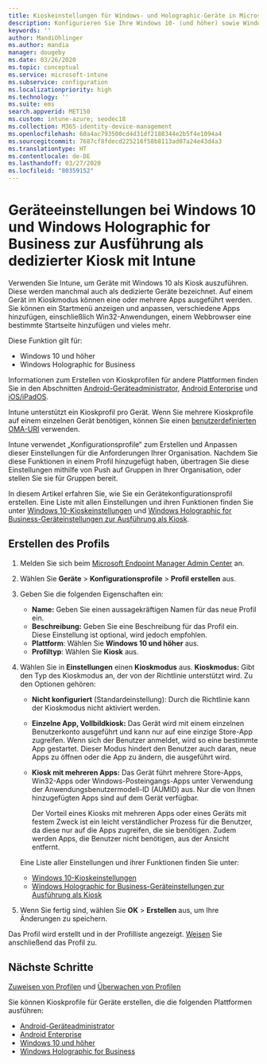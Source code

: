 ```yaml
---
title: Kioskeinstellungen für Windows- und Holographic-Geräte in Microsoft Intune – Azure | Microsoft-Dokumentation
description: Konfigurieren Sie Ihre Windows 10- (und höher) sowie Windows Holographic for Business-Geräte als Kiosks mit einer App oder mehreren Apps, und passen Sie das Startmenü an, fügen Sie Apps hinzu, zeigen Sie die Taskleiste an und konfigurieren Sie einen Webbrowser in Microsoft Intune.
keywords: ''
author: MandiOhlinger
ms.author: mandia
manager: dougeby
ms.date: 03/26/2020
ms.topic: conceptual
ms.service: microsoft-intune
ms.subservice: configuration
ms.localizationpriority: high
ms.technology: ''
ms.suite: ems
search.appverid: MET150
ms.custom: intune-azure; seodec18
ms.collection: M365-identity-device-management
ms.openlocfilehash: 60a4ac793500cd4d31df2188344e2b5f4e1094a4
ms.sourcegitcommit: 7687cf8fdecd225216f58b8113ad07a24e43d4a3
ms.translationtype: HT
ms.contentlocale: de-DE
ms.lasthandoff: 03/27/2020
ms.locfileid: "80359152"
---
```

# <a name="windows-10-and-windows-holographic-for-business-device-settings-to-run-as-a-dedicated-kiosk-using-intune"></a>Geräteeinstellungen bei Windows 10 und Windows Holographic for Business zur Ausführung als dedizierter Kiosk mit Intune

Verwenden Sie Intune, um Geräte mit Windows 10 als Kiosk auszuführen. Diese werden manchmal auch als dedizierte Geräte bezeichnet. Auf einem Gerät im Kioskmodus können eine oder mehrere Apps ausgeführt werden. Sie können ein Startmenü anzeigen und anpassen, verschiedene Apps hinzufügen, einschließlich Win32-Anwendungen, einem Webbrowser eine bestimmte Startseite hinzufügen und vieles mehr. 

Diese Funktion gilt für:

- Windows 10 und höher
- Windows Holographic for Business

Informationen zum Erstellen von Kioskprofilen für andere Plattformen finden Sie in den Abschnitten [Android-Geräteadministrator](device-restrictions-android.md#kiosk), [Android Enterprise](device-restrictions-android-for-work.md#dedicated-devices) und [iOS/iPadOS](device-restrictions-ios.md#kiosk).

Intune unterstützt ein Kioskprofil pro Gerät. Wenn Sie mehrere Kioskprofile auf einem einzelnen Gerät benötigen, können Sie einen [benutzerdefinierten OMA-URI](custom-settings-windows-10.md) verwenden.

Intune verwendet „Konfigurationsprofile“ zum Erstellen und Anpassen dieser Einstellungen für die Anforderungen Ihrer Organisation. Nachdem Sie diese Funktionen in einem Profil hinzugefügt haben, übertragen Sie diese Einstellungen mithilfe von Push auf Gruppen in Ihrer Organisation, oder stellen Sie sie für Gruppen bereit.

In diesem Artikel erfahren Sie, wie Sie ein Gerätekonfigurationsprofil erstellen. Eine Liste mit allen Einstellungen und ihren Funktionen finden Sie unter [Windows 10-Kioskeinstellungen](kiosk-settings-windows.md) und [Windows Holographic for Business-Geräteinstellungen zur Ausführung als Kiosk](kiosk-settings-holographic.md).

## <a name="create-the-profile"></a>Erstellen des Profils

1. Melden Sie sich beim [Microsoft Endpoint Manager Admin Center](https://go.microsoft.com/fwlink/?linkid=2109431) an.
2. Wählen Sie **Geräte** > **Konfigurationsprofile** > **Profil erstellen** aus.
3. Geben Sie die folgenden Eigenschaften ein:

   - **Name:** Geben Sie einen aussagekräftigen Namen für das neue Profil ein.
   - **Beschreibung:** Geben Sie eine Beschreibung für das Profil ein. Diese Einstellung ist optional, wird jedoch empfohlen.
   - **Plattform**: Wählen Sie **Windows 10 und höher** aus.
   - **Profiltyp**: Wählen Sie **Kiosk** aus.

4. Wählen Sie in **Einstellungen** einen **Kioskmodus** aus. **Kioskmodus:** Gibt den Typ des Kioskmodus an, der von der Richtlinie unterstützt wird. Zu den Optionen gehören:

    - **Nicht konfiguriert** (Standardeinstellung): Durch die Richtlinie kann der Kioskmodus nicht aktiviert werden.
    - **Einzelne App, Vollbildkiosk:** Das Gerät wird mit einem einzelnen Benutzerkonto ausgeführt und kann nur auf eine einzige Store-App zugreifen. Wenn sich der Benutzer anmeldet, wird so eine bestimmte App gestartet. Dieser Modus hindert den Benutzer auch daran, neue Apps zu öffnen oder die App zu ändern, die ausgeführt wird.
    - **Kiosk mit mehreren Apps:** Das Gerät führt mehrere Store-Apps, Win32-Apps oder Windows-Posteingangs-Apps unter Verwendung der Anwendungsbenutzermodell-ID (AUMID) aus. Nur die von Ihnen hinzugefügten Apps sind auf dem Gerät verfügbar.

        Der Vorteil eines Kiosks mit mehreren Apps oder eines Geräts mit festem Zweck ist ein leicht verständlicher Prozess für die Benutzer, da diese nur auf die Apps zugreifen, die sie benötigen. Zudem werden Apps, die Benutzer nicht benötigen, aus der Ansicht entfernt.

    Eine Liste aller Einstellungen und ihrer Funktionen finden Sie unter:
      - [Windows 10-Kioskeinstellungen](kiosk-settings-windows.md)
      - [Windows Holographic for Business-Geräteinstellungen zur Ausführung als Kiosk](kiosk-settings-holographic.md)

5. Wenn Sie fertig sind, wählen Sie **OK** > **Erstellen** aus, um Ihre Änderungen zu speichern.

Das Profil wird erstellt und in der Profilliste angezeigt. [Weisen](device-profile-assign.md) Sie anschließend das Profil zu.

## <a name="next-steps"></a>Nächste Schritte

[Zuweisen von Profilen](device-profile-assign.md) und [Überwachen von Profilen](device-profile-monitor.md)

Sie können Kioskprofile für Geräte erstellen, die die folgenden Plattformen ausführen:

- [Android-Geräteadministrator](device-restrictions-android.md#kiosk)
- [Android Enterprise](device-restrictions-android-for-work.md#dedicated-devices)
- [Windows 10 und höher](kiosk-settings-windows.md)
- [Windows Holographic for Business](kiosk-settings-holographic.md)
